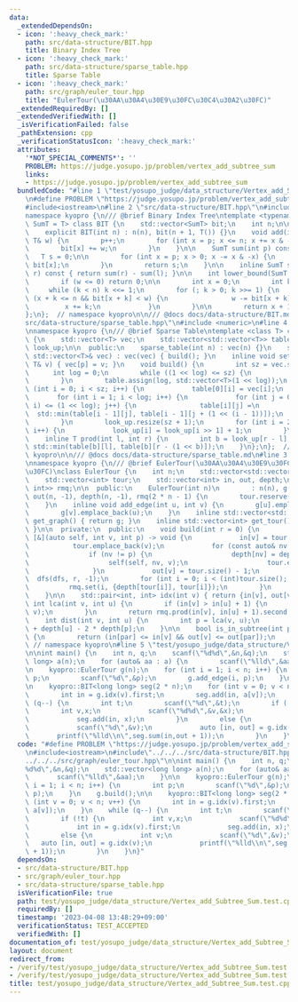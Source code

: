 ```yaml
---
data:
  _extendedDependsOn:
  - icon: ':heavy_check_mark:'
    path: src/data-structure/BIT.hpp
    title: Binary Index Tree
  - icon: ':heavy_check_mark:'
    path: src/data-structure/sparse_table.hpp
    title: Sparse Table
  - icon: ':heavy_check_mark:'
    path: src/graph/euler_tour.hpp
    title: "EulerTour(\u30AA\u30A4\u30E9\u30FC\u30C4\u30A2\u30FC)"
  _extendedRequiredBy: []
  _extendedVerifiedWith: []
  _isVerificationFailed: false
  _pathExtension: cpp
  _verificationStatusIcon: ':heavy_check_mark:'
  attributes:
    '*NOT_SPECIAL_COMMENTS*': ''
    PROBLEM: https://judge.yosupo.jp/problem/vertex_add_subtree_sum
    links:
    - https://judge.yosupo.jp/problem/vertex_add_subtree_sum
  bundledCode: "#line 1 \"test/yosupo_judge/data_structure/Vertex_add_Subtree_Sum.test.cpp\"\
    \n#define PROBLEM \"https://judge.yosupo.jp/problem/vertex_add_subtree_sum\"\n\
    #include<iostream>\n#line 2 \"src/data-structure/BIT.hpp\"\n#include <vector>\n\
    namespace kyopro {\n/// @brief Binary Index Tree\ntemplate <typename T, typename\
    \ SumT = T> class BIT {\n    std::vector<SumT> bit;\n    int n;\n\n  public:\n\
    \    explicit BIT(int n) : n(n), bit(n + 1, T()) {}\n    void add(int p, const\
    \ T& w) {\n        p++;\n        for (int x = p; x <= n; x += x & -x) {\n    \
    \        bit[x] += w;\n        }\n    }\n\n    SumT sum(int p) const {\n     \
    \   T s = 0;\n\n        for (int x = p; x > 0; x -= x & -x) {\n            s +=\
    \ bit[x];\n        }\n        return s;\n    }\n\n    inline SumT sum(int l, int\
    \ r) const { return sum(r) - sum(l); }\n\n    int lower_bound(SumT w) const {\n\
    \        if (w <= 0) return 0;\n\n        int x = 0;\n        int k = 1;\n   \
    \     while (k < n) k <<= 1;\n        for (; k > 0; k >>= 1) {\n            if\
    \ (x + k <= n && bit[x + k] < w) {\n                w -= bit[x + k];\n       \
    \         x += k;\n            }\n        }\n\n        return x + 1;\n    }\n\
    };\n};  // namespace kyopro\n\n/// @docs docs/data-structure/BIT.md\n#line 2 \"\
    src/data-structure/sparse_table.hpp\"\n#include <numeric>\n#line 4 \"src/data-structure/sparse_table.hpp\"\
    \nnamespace kyopro {\n/// @brief Sparse Table\ntemplate <class T> class sparse_table\
    \ {\n    std::vector<T> vec;\n    std::vector<std::vector<T>> table;\n    std::vector<int>\
    \ look_up;\n\n  public:\n    sparse_table(int n) : vec(n) {}\n    sparse_table(const\
    \ std::vector<T>& vec) : vec(vec) { build(); }\n    inline void set(int p, const\
    \ T& v) { vec[p] = v; }\n    void build() {\n        int sz = vec.size();\n  \
    \      int log = 0;\n        while ((1 << log) <= sz) {\n            log++;\n\
    \        }\n        table.assign(log, std::vector<T>(1 << log));\n        for\
    \ (int i = 0; i < sz; i++) {\n            table[0][i] = vec[i];\n        }\n \
    \       for (int i = 1; i < log; i++) {\n            for (int j = 0; j + (1 <<\
    \ i) <= (1 << log); j++) {\n                table[i][j] =\n                  \
    \  std::min(table[i - 1][j], table[i - 1][j + (1 << (i - 1))]);\n            }\n\
    \        }\n        look_up.resize(sz + 1);\n        for (int i = 2; i < (int)look_up.size();\
    \ i++) {\n            look_up[i] = look_up[i >> 1] + 1;\n        }\n    }\n\n\
    \    inline T prod(int l, int r) {\n        int b = look_up[r - l];\n        return\
    \ std::min(table[b][l], table[b][r - (1 << b)]);\n    }\n};\n};  // namespace\
    \ kyopro\n\n/// @docs docs/data-structure/sparse_table.md\n#line 3 \"src/graph/euler_tour.hpp\"\
    \nnamespace kyopro {\n/// @brief EulerTour(\u30AA\u30A4\u30E9\u30FC\u30C4\u30A2\
    \u30FC)\nclass EulerTour {\n    int n;\n    std::vector<std::vector<int>> g;\n\
    \    std::vector<int> tour;\n    std::vector<int> in, out, depth;\n    sparse_table<std::pair<int,\
    \ int>> rmq;\n\n  public:\n    EulerTour(int n)\n        : n(n), g(n), in(n, -1),\
    \ out(n, -1), depth(n, -1), rmq(2 * n - 1) {\n        tour.reserve(2 * n - 1);\n\
    \    }\n    inline void add_edge(int u, int v) {\n        g[u].emplace_back(v);\n\
    \        g[v].emplace_back(u);\n    }\n    inline std::vector<std::vector<int>>\
    \ get_graph() { return g; }\n    inline std::vector<int> get_tour() { return tour;\
    \ }\n\n  private:\n  public:\n    void build(int r = 0) {\n        auto dfs =\
    \ [&](auto self, int v, int p) -> void {\n            in[v] = tour.size();\n \
    \           tour.emplace_back(v);\n            for (const auto& nv : g[v])\n \
    \               if (nv != p) {\n                    depth[nv] = depth[v] + 1;\n\
    \                    self(self, nv, v);\n                    tour.emplace_back(v);\n\
    \                }\n            out[v] = tour.size() - 1;\n        };\n      \
    \  dfs(dfs, r, -1);\n        for (int i = 0; i < (int)tour.size(); i++) {\n  \
    \          rmq.set(i, {depth[tour[i]], tour[i]});\n        }\n        rmq.build();\n\
    \    }\n\n    std::pair<int, int> idx(int v) { return {in[v], out[v]}; }\n   \
    \ int lca(int v, int u) {\n        if (in[v] > in[u] + 1) {\n            std::swap(u,\
    \ v);\n        }\n        return rmq.prod(in[v], in[u] + 1).second;\n    }\n\n\
    \    int dist(int v, int u) {\n        int p = lca(v, u);\n        return depth[v]\
    \ + depth[u] - 2 * depth[p];\n    }\n\n    bool is_in_subtree(int par, int v)\
    \ {\n        return (in[par] <= in[v] && out[v] <= out[par]);\n    }\n};\n}; \
    \ // namespace kyopro\n#line 5 \"test/yosupo_judge/data_structure/Vertex_add_Subtree_Sum.test.cpp\"\
    \n\nint main() {\n    int n, q;\n    scanf(\"%d%d\",&n,&q);\n    std::vector<long\
    \ long> a(n);\n    for (auto& aa : a) {\n        scanf(\"%lld\",&aa);\n    }\n\
    \n    kyopro::EulerTour g(n);\n    for (int i = 1; i < n; i++) {\n        int\
    \ p;\n        scanf(\"%d\",&p);\n        g.add_edge(i, p);\n    }\n    g.build();\n\
    \n    kyopro::BIT<long long> seg(2 * n);\n    for (int v = 0; v < n; v++) {\n\
    \        int in = g.idx(v).first;\n        seg.add(in, a[v]);\n    }\n    while\
    \ (q--) {\n        int t;\n        scanf(\"%d\",&t);\n        if (!t) {\n    \
    \        int v,x;\n            scanf(\"%d%d\",&v,&x);\n            int in = g.idx(v).first;\n\
    \            seg.add(in, x);\n        }\n        else {\n            int v;\n\
    \            scanf(\"%d\",&v);\n            auto [in, out] = g.idx(v);\n     \
    \       printf(\"%lld\\n\",seg.sum(in,out + 1));\n        }\n    }\n}\n"
  code: "#define PROBLEM \"https://judge.yosupo.jp/problem/vertex_add_subtree_sum\"\
    \n#include<iostream>\n#include\"../../../src/data-structure/BIT.hpp\"\n#include\"\
    ../../../src/graph/euler_tour.hpp\"\n\nint main() {\n    int n, q;\n    scanf(\"\
    %d%d\",&n,&q);\n    std::vector<long long> a(n);\n    for (auto& aa : a) {\n \
    \       scanf(\"%lld\",&aa);\n    }\n\n    kyopro::EulerTour g(n);\n    for (int\
    \ i = 1; i < n; i++) {\n        int p;\n        scanf(\"%d\",&p);\n        g.add_edge(i,\
    \ p);\n    }\n    g.build();\n\n    kyopro::BIT<long long> seg(2 * n);\n    for\
    \ (int v = 0; v < n; v++) {\n        int in = g.idx(v).first;\n        seg.add(in,\
    \ a[v]);\n    }\n    while (q--) {\n        int t;\n        scanf(\"%d\",&t);\n\
    \        if (!t) {\n            int v,x;\n            scanf(\"%d%d\",&v,&x);\n\
    \            int in = g.idx(v).first;\n            seg.add(in, x);\n        }\n\
    \        else {\n            int v;\n            scanf(\"%d\",&v);\n         \
    \   auto [in, out] = g.idx(v);\n            printf(\"%lld\\n\",seg.sum(in,out\
    \ + 1));\n        }\n    }\n}"
  dependsOn:
  - src/data-structure/BIT.hpp
  - src/graph/euler_tour.hpp
  - src/data-structure/sparse_table.hpp
  isVerificationFile: true
  path: test/yosupo_judge/data_structure/Vertex_add_Subtree_Sum.test.cpp
  requiredBy: []
  timestamp: '2023-04-08 13:48:29+09:00'
  verificationStatus: TEST_ACCEPTED
  verifiedWith: []
documentation_of: test/yosupo_judge/data_structure/Vertex_add_Subtree_Sum.test.cpp
layout: document
redirect_from:
- /verify/test/yosupo_judge/data_structure/Vertex_add_Subtree_Sum.test.cpp
- /verify/test/yosupo_judge/data_structure/Vertex_add_Subtree_Sum.test.cpp.html
title: test/yosupo_judge/data_structure/Vertex_add_Subtree_Sum.test.cpp
---
```

